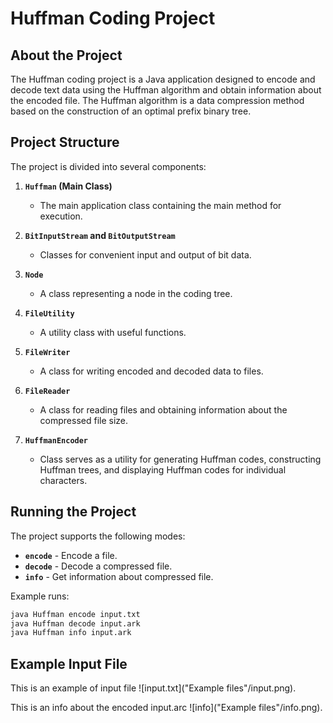 # Huffman Coding Project

## About the Project

The Huffman coding project is a Java application designed to encode and decode text data using the Huffman algorithm and obtain information about the encoded file. The Huffman algorithm is a data compression method based on the construction of an optimal prefix binary tree.

## Project Structure

The project is divided into several components:

1. **`Huffman` (Main Class)**
   - The main application class containing the main method for execution.

2. **`BitInputStream` and `BitOutputStream`**
   - Classes for convenient input and output of bit data.

3. **`Node`**
   - A class representing a node in the coding tree.

4. **`FileUtility`**
   - A utility class with useful functions.

5. **`FileWriter`**
   - A class for writing encoded and decoded data to files.

6. **`FileReader`**
   - A class for reading files and obtaining information about the compressed file size.

7. **`HuffmanEncoder`**
   - Сlass serves as a utility for generating Huffman codes, constructing Huffman trees, and displaying Huffman codes for individual characters.

## Running the Project

The project supports the following modes:

- **`encode`** - Encode a file.
- **`decode`** - Decode a compressed file.
- **`info`** - Get information about compressed file.

Example runs:

```bash
java Huffman encode input.txt
java Huffman decode input.ark
java Huffman info input.ark
```

## Example Input File

This is an example of input file ![input.txt]("Example files"/input.png).

This is an info about the encoded input.arc ![info]("Example files"/info.png).
